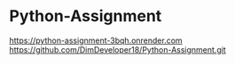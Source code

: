# Python-Assignment
https://python-assignment-3bqh.onrender.com
https://github.com/DimDeveloper18/Python-Assignment.git
